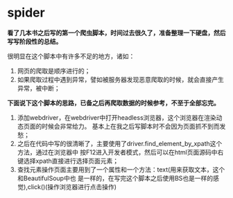 # spider
 
**看了几本书之后写的第一个爬虫脚本，时间过去很久了，准备整理一下硬盘，然后写写阶段性的总结。**   

很明显在这个脚本中有许多不足的地方，诸如：
1. 网页的爬取是顺序进行的；
2. 如果爬取过程中遇到异常，譬如被服务器发现恶意爬取的时候，就会直接产生异常，被中断；

**下面说下这个脚本的思路，已备之后再爬取数据的时候参考，不至于全部忘完。** 
1. 添加webdriver，在webdriver中打开headless浏览器，这个浏览器在渲染动态页面的时候会非常给力。
基本上在我之后写脚本时不会因为页面抓不到而发愁；
2. 之后在代码中写的很清晰了，主要使用了driver.find_element_by_xpath这个方法，通过在浏览器中
按F12进入开发者模式，然后可以在html页面源码中右键选择xpath直接进行选择页面元素；
3. 查找元素操作页面主要用到了一个属性和一个方法：text(用来获取文本，这个和BeautifulSoup中也
是一样的，在写完这个脚本之后使用BS也是一样的感觉),click()(操作浏览器进行点击操作)

